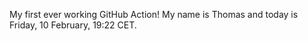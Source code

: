 My first ever working GitHub Action!
My name is Thomas and today is Friday, 10 February, 19:22 CET. 

